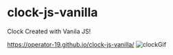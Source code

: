 # clock-js-vanilla

Clock Created with Vanila JS!

https://operator-19.github.io/clock-js-vanilla/
![clockGif](https://user-images.githubusercontent.com/70670914/140316130-172f00ba-8793-4b3d-9aa4-041f945f23dd.gif)

